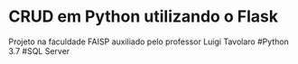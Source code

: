 # CRUD em Python utilizando o Flask
Projeto na faculdade FAISP auxiliado pelo professor Luigi Tavolaro
#Python 3.7
#SQL Server
